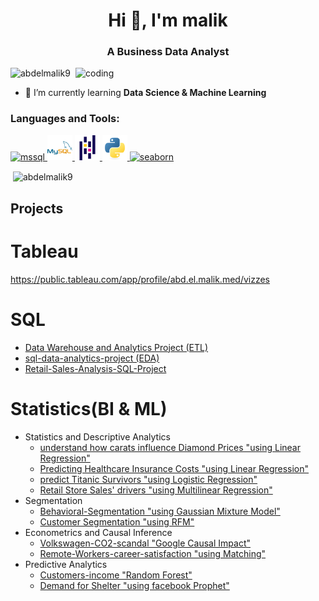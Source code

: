 <h1 align="center">Hi 👋, I'm malik</h1>
<h3 align="center">A Business Data Analyst</h3>

<img align="right" alt="coding" width="400" src="https://user-images.githubusercontent.com/55389276/140866485-8fb1c876-9a8f-4d6a-98dc-08c4981eaf70.gif">

<p align="left"> <img src="https://komarev.com/ghpvc/?username=abdelmalik9&label=Profile%20views&color=0e75b6&style=flat" alt="abdelmalik9" /> </p>

- 🌱 I’m currently learning **Data Science & Machine Learning**

<p align="left">
</p>

<h3 align="left">Languages and Tools:</h3>
<p align="left"> <a href="https://www.microsoft.com/en-us/sql-server" target="_blank" rel="noreferrer"> <img src="https://www.svgrepo.com/show/303229/microsoft-sql-server-logo.svg" alt="mssql" width="40" height="40"/> </a> <a href="https://www.mysql.com/" target="_blank" rel="noreferrer"> <img src="https://raw.githubusercontent.com/devicons/devicon/master/icons/mysql/mysql-original-wordmark.svg" alt="mysql" width="40" height="40"/> </a> <a href="https://pandas.pydata.org/" target="_blank" rel="noreferrer"> <img src="https://raw.githubusercontent.com/devicons/devicon/2ae2a900d2f041da66e950e4d48052658d850630/icons/pandas/pandas-original.svg" alt="pandas" width="40" height="40"/> </a> <a href="https://www.postgresql.org" href="https://www.python.org" target="_blank" rel="noreferrer"> <img src="https://raw.githubusercontent.com/devicons/devicon/master/icons/python/python-original.svg" alt="python" width="40" height="40"/> </a> <a href="https://seaborn.pydata.org/" target="_blank" rel="noreferrer"> <img src="https://seaborn.pydata.org/_images/logo-mark-lightbg.svg" alt="seaborn" width="40" height="40"/> </a> </p>

<p>&nbsp;<img align="center" src="https://github-readme-stats.vercel.app/api?username=abdelmalik9&show_icons=true&locale=en" alt="abdelmalik9" /></p>


## Projects
# Tableau 
https://public.tableau.com/app/profile/abd.el.malik.med/vizzes
# SQL 
- <a href="https://github.com/Abdelmalik9/sql-data-warehous-project">Data Warehouse and Analytics Project (ETL)</a>
- <a href="https://github.com/Abdelmalik9/sql-data-analytics-project">sql-data-analytics-project (EDA)</a>
- <a href="https://github.com/Abdelmalik9/Retail-Sales-Analysis-SQL-Project">Retail-Sales-Analysis-SQL-Project</a>
# Statistics(BI & ML)
- Statistics and Descriptive Analytics
    * <a href= "https://github.com/Abdelmalik9/Pricing-Diamonds">understand how carats influence Diamond Prices "using Linear Regression"</a>
    * <a href= "https://github.com/Abdelmalik9/Predicting-Healthcare-Insurance-Costs">Predicting Healthcare Insurance Costs "using Linear Regression"</a>
    * <a href= "https://github.com/Abdelmalik9/Titanic-Survivors/tree/main">predict Titanic Survivors "using Logistic Regression"</a>
    * <a href= "https://github.com/Abdelmalik9/Retail-Store-Sales-drivers-Project">Retail Store Sales' drivers "using Multilinear Regression"</a>
- Segmentation
    * <a href="https://github.com/Abdelmalik9/Behavioral-Segmentation">Behavioral-Segmentation "using Gaussian Mixture Model"</a>
    * <a href="https://github.com/Abdelmalik9/Customer-Segmentation/tree/main">Customer Segmentation "using RFM"</a>
- Econometrics and Causal Inference
    * <a href="https://github.com/Abdelmalik9/Volkswagen-CO2-scandal">Volkswagen-CO2-scandal "Google Causal Impact"</a>
    * <a href="https://github.com/Abdelmalik9/Remote-Workers-career-satisfaction">Remote-Workers-career-satisfaction "using Matching"</a>
- Predictive Analytics
    * <a href="https://github.com/Abdelmalik9/Customers-income">Customers-income "Random Forest"</a>
    * <a href="https://github.com/Abdelmalik9/Demand-Forecasting">Demand for Shelter "using facebook Prophet"</a>



